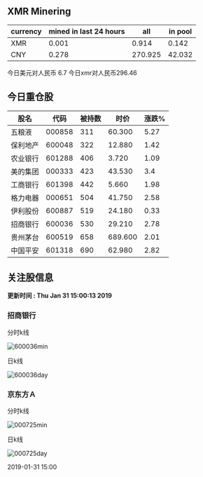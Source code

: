 ## XMR Minering

|currency|mined in last 24 hours|all|in pool|
|---|---|---|---|
|XMR|0.001|0.914|0.142|
|CNY|0.278|270.925|42.032|

今日美元对人民币 6.7	今日xmr对人民币296.46


## 今日重仓股 

|股名|代码|被持数|时价|涨跌%|
|---|---|---|---|---|
|五粮液|000858|311|60.300|5.27|
|保利地产|600048|322|12.880|1.42|
|农业银行|601288|406|3.720|1.09|
|美的集团|000333|423|43.530|3.4|
|工商银行|601398|442|5.660|1.98|
|格力电器|000651|504|41.750|2.58|
|伊利股份|600887|519|24.180|0.33|
|招商银行|600036|530|29.210|2.78|
|贵州茅台|600519|658|689.600|2.01|
|中国平安|601318|690|62.980|2.82|

## 关注股信息
**更新时间 : Thu Jan 31 15:00:13 2019**
### 招商银行 
分时k线

![600036min](http://image.sinajs.cn/newchart/min/n/sh600036.gif)

日k线

![600036day](http://image.sinajs.cn/newchart/daily/n/sh600036.gif)

### 京东方Ａ 
分时k线

![000725min](http://image.sinajs.cn/newchart/min/n/sz000725.gif)

日k线

![000725day](http://image.sinajs.cn/newchart/daily/n/sz000725.gif)

2019-01-31 15:00